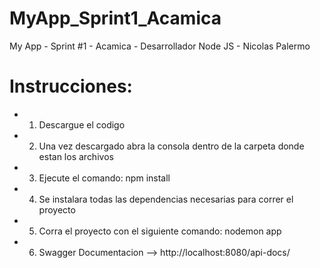 # MyApp_Sprint1_Acamica
My App - Sprint #1 - Acamica - Desarrollador Node JS - Nicolas Palermo

# Instrucciones:
- 1) Descargue el codigo
- 2) Una vez descargado abra la consola dentro de la carpeta donde estan los archivos
- 3) Ejecute el comando: npm install
- 4) Se instalara todas las dependencias necesarias para correr el proyecto
- 5) Corra el proyecto con el siguiente comando: nodemon app
- 6) Swagger Documentacion --> http://localhost:8080/api-docs/
